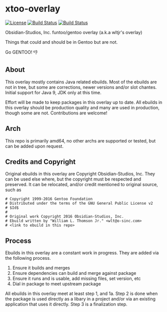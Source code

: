 # xtoo-overlay
[![License](https://img.shields.io/badge/license-GPLv2-9977bb.svg?style=plastic)](https://github.com/Obsidian-StudiosInc/os-xtoo/blob/master/LICENSE)
[![Build Status](https://img.shields.io/travis/Obsidian-StudiosInc/os-xtoo/master.svg?colorA=9977bb&style=plastic)](https://travis-ci.org/Obsidian-StudiosInc/os-xtoo)
[![Build Status](https://img.shields.io/shippable/5840e5d8e2ab4d0f0058b4b7/master.svg?colorA=9977bb&style=plastic)](https://app.shippable.com/projects/5840e5d8e2ab4d0f0058b4b7/)

Obsidian-Studios, Inc. funtoo/gentoo overlay (a.k.a wltjr's overlay)

Things that could and should be in Gentoo but are not.

Go GENTOO! :-1:

## About
This overlay mostly contains Java related ebuilds. Most of the 
ebuilds are not in tree, but some are corrections, newer versions 
and/or slot chantes. Initial support for Java 9, JDK only at this time. 

Effort will be made to keep packages in this overlay up to date. All 
ebuilds in this overlay should be production quality and many are used 
in production, though some are not. Contributions are welcome!

## Arch
This repo is primarily amd64, no other archs are supported or tested, 
but can be added upon request.

## Credits and Copyright
Original ebuilds in this overlay are Copyright Obsidian-Studios, Inc. 
They can be used else where, but the copyright must be respected and 
preserved. It can be relocated, and/or credit mentioned to original 
source, such as

```shell
# Copyright 1999-2016 Gentoo Foundation
# Distributed under the terms of the GNU General Public License v2
# $Id$
#
# Original work Copyright 2016 Obsidian-Studios, Inc.
# Ebuild written by "William L. Thomson Jr." <wlt@o-sinc.com>
# <link to ebuild in this repo>
```

## Process

Ebuilds in this overlay are a constant work in progress. They are added 
via the following process.

1. Ensure it builds and merges
  1. Ensure dependencies can build and merge against package
2. Ensure it runs and is usable, add missing files, set version, etc
3. Dial in package to meet upstream package

All ebuilds in this overlay meet at least step 1, and 1a. Step 2 is 
done when the package is used directly as a libary in a project and/or 
via an existing application that uses it directly. Step 3 is a 
finalization step.
